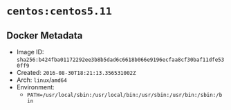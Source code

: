 # `centos:centos5.11`

## Docker Metadata

- Image ID: `sha256:b424fba01172292ee3b8b5dad6c6618b066e9196ecfaa8cf30baf11dfe530ff9`
- Created: `2016-08-30T18:21:13.356531002Z`
- Arch: `linux`/`amd64`
- Environment:
  - `PATH=/usr/local/sbin:/usr/local/bin:/usr/sbin:/usr/bin:/sbin:/bin`
